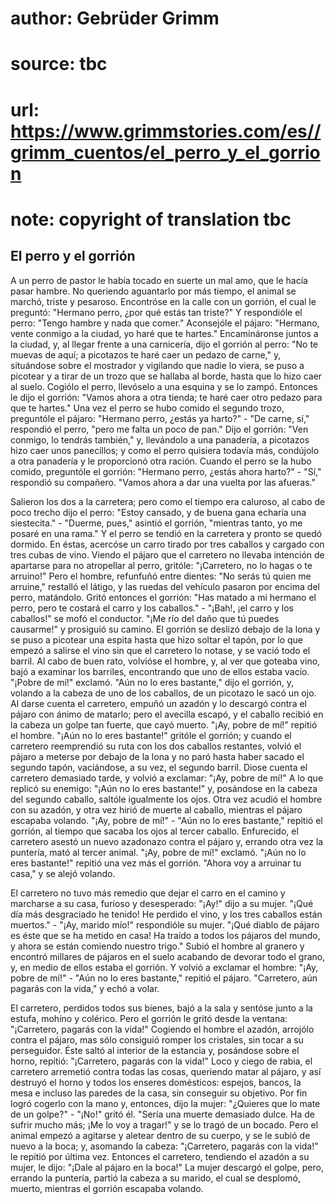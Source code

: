 # author: Gebrüder Grimm
# source: tbc
# url: https://www.grimmstories.com/es//grimm_cuentos/el_perro_y_el_gorrion
# note: copyright of translation tbc

## El perro y el gorrión 

A un perro de pastor le había tocado en suerte un mal amo, que le hacía
pasar hambre. No queriendo aguantarlo por más tiempo, el animal se
marchó, triste y pesaroso. Encontróse en la calle con un gorrión, el
cual le preguntó: "Hermano perro, ¿por qué estás tan triste?" Y
respondióle el perro: "Tengo hambre y nada que comer." Aconsejóle el
pájaro: "Hermano, vente conmigo a la ciudad, yo haré que te hartes."
Encamináronse juntos a la ciudad, y, al llegar frente a una carnicería,
dijo el gorrión al perro: "No te muevas de aquí; a picotazos te haré
caer un pedazo de carne," y, situándose sobre el mostrador y vigilando
que nadie lo viera, se puso a picotear y a tirar de un trozo que se
hallaba al borde, hasta que lo hizo caer al suelo. Cogiólo el perro,
llevóselo a una esquina y se lo zampó. Entonces le dijo el gorrión:
"Vamos ahora a otra tienda; te haré caer otro pedazo para que te
hartes." Una vez el perro se hubo comido el segundo trozo, preguntóle
el pájaro: "Hermano perro, ¿estás ya harto?" - "De carne, sí,"
respondió el perro, "pero me falta un poco de pan." Dijo el gorrión:
"Ven conmigo, lo tendrás también," y, llevándolo a una panadería, a
picotazos hizo caer unos panecillos; y como el perro quisiera todavía
más, condújolo a otra panadería y le proporcionó otra ración. Cuando el
perro se la hubo comido, preguntóle el gorrión: "Hermano perro, ¿estás
ahora harto?" - "Sí," respondió su compañero. "Vamos ahora a dar una
vuelta por las afueras."

Salieron los dos a la carretera; pero como el tiempo era caluroso, al
cabo de poco trecho dijo el perro: "Estoy cansado, y de buena gana
echaría una siestecita." - "Duerme, pues," asintió el gorrión,
"mientras tanto, yo me posaré en una rama." Y el perro se tendió en la
carretera y pronto se quedó dormido. En éstas, acercóse un carro tirado
por tres caballos y cargado con tres cubas de vino. Viendo el pájaro que
el carretero no llevaba intención de apartarse para no atropellar al
perro, gritóle: "¡Carretero, no lo hagas o te arruino!" Pero el
hombre, refunfuñó entre dientes: "No serás tú quien me arruine,"
restalló el látigo, y las ruedas del vehículo pasaron por encima del
perro, matándolo. Gritó entonces el gorrión: "Has matado a mi hermano
el perro, pero te costará el carro y los caballos." - "¡Bah!, ¡el
carro y los caballos!" se mofó el conductor. "¡Me río del daño que tú
puedes causarme!" y prosiguió su camino. El gorrión se deslizó debajo
de la lona y se puso a picotear una espita hasta que hizo soltar el
tapón, por lo que empezó a salirse el vino sin que el carretero lo
notase, y se vació todo el barril. Al cabo de buen rato, volvióse el
hombre, y, al ver que goteaba vino, bajó a examinar los barriles,
encontrando que uno de ellos estaba vacío. "¡Pobre de mí!" exclamó.
"Aún no lo eres bastante," dijo el gorrión, y, volando a la cabeza de
uno de los caballos, de un picotazo le sacó un ojo. Al darse cuenta el
carretero, empuñó un azadón y lo descargó contra el pájaro con ánimo de
matarlo; pero el avecilla escapó, y el caballo recibió en la cabeza un
golpe tan fuerte, que cayó muerto. "¡Ay, pobre de mí!" repitió el
hombre. "¡Aún no lo eres bastante!" gritóle el gorrión; y cuando el
carretero reemprendió su ruta con los dos caballos restantes, volvió el
pájaro a meterse por debajo de la lona y no paró hasta haber sacado el
segundo tapón, vaciándose, a su vez, el segundo barril. Diose cuenta el
carretero demasiado tarde, y volvió a exclamar: "¡Ay, pobre de mí!" A
lo que replicó su enemigo: "¡Aún no lo eres bastante!" y, posándose en
la cabeza del segundo caballo, saltóle igualmente los ojos. Otra vez
acudió el hombre con su azadón, y otra vez hirió de muerte al caballo,
mientras el pájaro escapaba volando. "¡Ay, pobre de mí!" - "Aún no lo
eres bastante," repitió el gorrión, al tiempo que sacaba los ojos al
tercer caballo. Enfurecido, el carretero asestó un nuevo azadonazo
contra el pájaro y, errando otra vez la puntería, mató al tercer animal.
"¡Ay, pobre de mí!" exclamó. "¡Aún no lo eres bastante!" repitió una
vez más el gorrión. "Ahora voy a arruinar tu casa," y se alejó
volando.

El carretero no tuvo más remedio que dejar el carro en el camino y
marcharse a su casa, furioso y desesperado: "¡Ay!" dijo a su mujer.
"¡Qué día más desgraciado he tenido! He perdido el vino, y los tres
caballos están muertos." - "¡Ay, marido mío!" respondióle su mujer.
"¡Qué diablo de pájaro es éste que se ha metido en casa! Ha traído a
todos los pájaros del mundo, y ahora se están comiendo nuestro trigo."
Subió el hombre al granero y encontró millares de pájaros en el suelo
acabando de devorar todo el grano, y, en medio de ellos estaba el
gorrión. Y volvió a exclamar el hombre: "¡Ay, pobre de mí!" - "Aún no
lo eres bastante," repitió el pájaro. "Carretero, aún pagarás con la
vida," y echó a volar.

El carretero, perdidos todos sus bienes, bajó a la sala y sentóse junto
a la estufa, mohíno y colérico. Pero el gorrión le gritó desde la
ventana: "¡Carretero, pagarás con la vida!" Cogiendo el hombre el
azadón, arrojólo contra el pájaro, mas sólo consiguió romper los
cristales, sin tocar a su perseguidor. Éste saltó al interior de la
estancia y, posándose sobre el horno, repitió: "¡Carretero, pagarás con
la vida!" Loco y ciego de rabia, el carretero arremetió contra todas
las cosas, queriendo matar al pájaro, y así destruyó el horno y todos
los enseres domésticos: espejos, bancos, la mesa e incluso las paredes
de la casa, sin conseguir su objetivo. Por fin logró cogerlo con la mano
y, entonces, dijo la mujer: "¿Quieres que lo mate de un golpe?" -
"¡No!" gritó él. "Sería una muerte demasiado dulce. Ha de sufrir
mucho más; ¡Me lo voy a tragar!" y se lo tragó de un bocado. Pero el
animal empezó a agitarse y aletear dentro de su cuerpo, y se le subió de
nuevo a la boca; y, asomando la cabeza: "¡Carretero, pagarás con la
vida!" le repitió por última vez. Entonces el carretero, tendiendo el
azadón a su mujer, le dijo: "¡Dale al pájaro en la boca!" La mujer
descargó el golpe, pero, errando la puntería, partió la cabeza a su
marido, el cual se desplomó, muerto, mientras el gorrión escapaba
volando.
